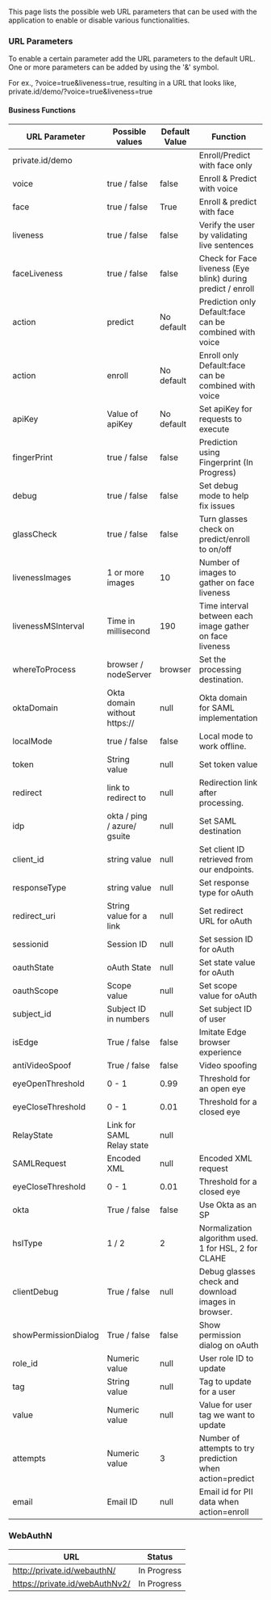 This page lists the possible web URL parameters that can be used with the application to enable or disable various functionalities.

### URL Parameters

To enable a certain parameter add the URL parameters to the default URL. One or more parameters can be added by using the '&' symbol.  

For ex., ?voice=true&liveness=true, resulting in a URL that looks like, private.id/demo/?voice=true&liveness=true

#### Business Functions

|URL Parameter | Possible values |Default Value|Function | 
|-----|----|---|-----|
|private.id/demo|||Enroll/Predict with face only|
|voice|true / false|false|Enroll & Predict with voice|
|face| true / false|True|Enroll & predict with face|
|liveness|true / false|false|Verify the user by validating live sentences|
|faceLiveness| true / false|false|Check for Face liveness (Eye blink) during predict / enroll|
|action|predict|No default|Prediction only Default:face can be combined with voice|
|action|enroll|No default|Enroll only Default:face can be combined with voice|
|apiKey| Value of apiKey|No default|Set apiKey for requests to execute|
|fingerPrint|true / false|false|Prediction using Fingerprint (In Progress)|
|debug|true / false|false|Set debug mode to help fix issues|
|glassCheck|true / false|false|Turn glasses check on predict/enroll to on/off|
|livenessImages| 1 or more images|10|Number of images to gather on face liveness|
|livenessMSInterval| Time in millisecond |190|Time interval between each image gather on face liveness|
|whereToProcess|browser / nodeServer|browser|Set the processing destination.|
|oktaDomain|Okta domain without https://|null|Okta domain for SAML implementation|
|localMode|true / false|false|Local mode to work offline.|
|token|String value|null|Set token value|
|redirect|link to redirect to|null|Redirection link after processing.|
|idp|okta / ping / azure/ gsuite|null|Set SAML destination|
|client_id|string value|null|Set client ID retrieved from our endpoints.|
|responseType|string value|null|Set response type for oAuth|
|redirect_uri|String value for a link|null|Set redirect URL for oAuth|
|sessionid|Session ID|null|Set session ID for oAuth|
|oauthState|oAuth State|null|Set state value for oAuth|
|oauthScope|Scope value|null|Set scope value for oAuth|
|subject_id|Subject ID in numbers|null|Set subject ID of user|
|isEdge|True / false|false|Imitate Edge browser experience|
|antiVideoSpoof|True / false|false|Video spoofing|
|eyeOpenThreshold| 0 - 1|0.99|Threshold for an open eye|
|eyeCloseThreshold| 0 - 1|0.01|Threshold for a closed eye|
|RelayState| Link for SAML Relay state|null||
|SAMLRequest| Encoded XML|null|Encoded XML request|
|eyeCloseThreshold| 0 - 1|0.01|Threshold for a closed eye|
|okta|True / false|false|Use Okta as an SP|
|hslType|1 / 2|2|Normalization algorithm used. 1 for HSL, 2 for CLAHE|
|clientDebug|True / false|null|Debug glasses check and download images in browser.|
|showPermissionDialog|True / false|false|Show permission dialog on oAuth|
|role_id|Numeric value|null|User role ID to update|
|tag|String value|null|Tag to update for a user|
|value|Numeric value|null|Value for user tag we want to update|
|attempts|Numeric value|3|Number of attempts to try prediction when action=predict|
|email|Email ID|null|Email id for PII data when action=enroll|


### WebAuthN
|URL|Status|
|---|---|
|http://private.id/webauthN/|In Progress|
|https://private.id/webAuthNv2/|In Progress|
